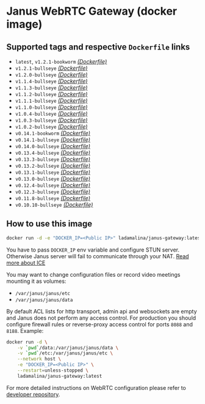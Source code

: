 # Janus WebRTC Gateway (docker image)

## Supported tags and respective `Dockerfile` links

* `latest`, `v1.2.1-bookworm` _[(Dockerfile)](https://github.com/ladamalina/janus-gateway/blob/master/v1.2.1-bookworm/Dockerfile)_
* `v1.2.1-bullseye` _[(Dockerfile)](https://github.com/ladamalina/janus-gateway/blob/master/v1.2.1-bullseye/Dockerfile)_
* `v1.2.0-bullseye` _[(Dockerfile)](https://github.com/ladamalina/janus-gateway/blob/master/v1.2.0-bullseye/Dockerfile)_
* `v1.1.4-bullseye` _[(Dockerfile)](https://github.com/ladamalina/janus-gateway/blob/master/v1.1.4-bullseye/Dockerfile)_
* `v1.1.3-bullseye` _[(Dockerfile)](https://github.com/ladamalina/janus-gateway/blob/master/v1.1.3-bullseye/Dockerfile)_
* `v1.1.2-bullseye` _[(Dockerfile)](https://github.com/ladamalina/janus-gateway/blob/master/v1.1.2-bullseye/Dockerfile)_
* `v1.1.1-bullseye` _[(Dockerfile)](https://github.com/ladamalina/janus-gateway/blob/master/v1.1.1-bullseye/Dockerfile)_
* `v1.1.0-bullseye` _[(Dockerfile)](https://github.com/ladamalina/janus-gateway/blob/master/v1.1.0-bullseye/Dockerfile)_
* `v1.0.4-bullseye` _[(Dockerfile)](https://github.com/ladamalina/janus-gateway/blob/master/v1.0.4-bullseye/Dockerfile)_
* `v1.0.3-bullseye` _[(Dockerfile)](https://github.com/ladamalina/janus-gateway/blob/master/v1.0.3-bullseye/Dockerfile)_
* `v1.0.2-bullseye` _[(Dockerfile)](https://github.com/ladamalina/janus-gateway/blob/master/v1.0.2-bullseye/Dockerfile)_
* `v0.14.1-bookworm` _[(Dockerfile)](https://github.com/ladamalina/janus-gateway/blob/master/v0.14.1-bookworm/Dockerfile)_
* `v0.14.1-bullseye` _[(Dockerfile)](https://github.com/ladamalina/janus-gateway/blob/master/v0.14.1-bullseye/Dockerfile)_
* `v0.14.0-bullseye` _[(Dockerfile)](https://github.com/ladamalina/janus-gateway/blob/master/v0.14.0-bullseye/Dockerfile)_
* `v0.13.4-bullseye` _[(Dockerfile)](https://github.com/ladamalina/janus-gateway/blob/master/v0.13.4-bullseye/Dockerfile)_
* `v0.13.3-bullseye` _[(Dockerfile)](https://github.com/ladamalina/janus-gateway/blob/master/v0.13.3-bullseye/Dockerfile)_
* `v0.13.2-bullseye` _[(Dockerfile)](https://github.com/ladamalina/janus-gateway/blob/master/v0.13.2-bullseye/Dockerfile)_
* `v0.13.1-bullseye` _[(Dockerfile)](https://github.com/ladamalina/janus-gateway/blob/master/v0.13.1-bullseye/Dockerfile)_
* `v0.13.0-bullseye` _[(Dockerfile)](https://github.com/ladamalina/janus-gateway/blob/master/v0.13.0-bullseye/Dockerfile)_
* `v0.12.4-bullseye` _[(Dockerfile)](https://github.com/ladamalina/janus-gateway/blob/master/v0.12.4-bullseye/Dockerfile)_
* `v0.12.3-bullseye` _[(Dockerfile)](https://github.com/ladamalina/janus-gateway/blob/master/v0.12.3-bullseye/Dockerfile)_
* `v0.11.8-bullseye` _[(Dockerfile)](https://github.com/ladamalina/janus-gateway/blob/master/v0.11.8-bullseye/Dockerfile)_
* `v0.10.10-bullseye` _[(Dockerfile)](https://github.com/ladamalina/janus-gateway/blob/master/v0.10.10-bullseye/Dockerfile)_

## How to use this image

```bash
docker run -d -e "DOCKER_IP=<Public IP>" ladamalina/janus-gateway:latest
```

You have to pass `DOCKER_IP` env variable and configure STUN server. Otherwise Janus server will fail to communicate through your NAT. [Read more about ICE](https://github.com/meetecho/janus-gateway/issues/90)

You may want to change configuration files or record video meetings mounting it as volumes:

* `/var/janus/janus/etc`
* `/var/janus/janus/data`

By default ACL lists for http transport, admin api and websockets are empty and Janus does not perform any access control. For production you should configure firewall rules or reverse-proxy access control for ports `8088` and `8188`. Example:

```bash
docker run -d \
    -v `pwd`/data:/var/janus/janus/data \
    -v `pwd`/etc:/var/janus/janus/etc \
    --network host \
    -e "DOCKER_IP=<Public IP>" \
    --restart=unless-stopped \
    ladamalina/janus-gateway:latest
```

For more detailed instructions on WebRTC configuration please refer to [developer repository](https://github.com/meetecho/janus-gateway#janus-webrtc-server).
